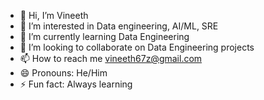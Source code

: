- 👋 Hi, I’m Vineeth
- 👀 I’m interested in Data engineering, AI/ML, SRE
- 🌱 I’m currently learning Data Engineering
- 💞️ I’m looking to collaborate on Data Engineering projects
- 📫 How to reach me vineeth67z@gmail.com
- 😄 Pronouns: He/Him
- ⚡ Fun fact: Always learning

<!---
vineethvarma98/vineethvarma98 is a ✨ special ✨ repository because its `README.md` (this file) appears on your GitHub profile.
You can click the Preview link to take a look at your changes.
--->
